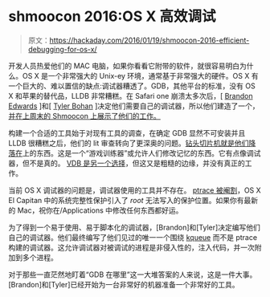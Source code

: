 # shmoocon 2016:OS X 高效调试

> 原文：<https://hackaday.com/2016/01/19/shmoocon-2016-efficient-debugging-for-os-x/>

开发人员热爱他们的 MAC 电脑，如果你看看它附带的软件，就很容易明白为什么。OS X 是一个非常强大的 Unix-ey 环境，通常基于非常强大的硬件。OS X 有一个巨大的、难以置信的缺点:调试器糟透了。GDB，其他平台的标准，没有 OS X 和苹果的替代品，LLDB 非常糟糕。在 Safari one 崩溃太多次后，[ [Brandon Edwards](https://twitter.com/drraid) ]和[ [Tyler Bohan](https://twitter.com/1blankwall1) ]决定他们需要自己的调试器，所以他们建造了一个，[并在上周末的 Shmoocon 上展示了他们的工作。](https://github.com/blankwall/MacDBG)

构建一个合适的工具始于对现有工具的调查，在确定 GDB 显然不可安装并且 LLDB 很糟糕之后，他们的 lit 审查转向了更深奥的问题。[钻头切片机就是他们降落在](https://github.com/zorgiepoo/Bit-Slicer)上的东西。这是一个“游戏训练器”或允许人们修改记忆的东西。它有点像调试器，但不是真的。 [VDB 是另一个选择](https://github.com/zdevito/vdb)，但这又是粗糙的边缘，并没有真正的工作。

当前 OS X 调试器的问题是，调试器使用的工具并不存在。 [ptrace 被阉割](http://uninformed.org/index.cgi?v=4&a=3&p=14)，OS X El Capitan 中的系统完整性保护引入了 *root* 无法写入的保护位置。如果你有最新的 Mac，祝你在/Applications 中修改任何东西都好运。

为了得到一个易于使用、易于脚本化的调试器，[Brandon]和[Tyler]决定编写他们自己的调试器。他们最终编写了他们见过的唯一一个围绕 [kqueue](https://www.freebsd.org/cgi/man.cgi?query=kqueue&sektion=2) 而不是 ptrace 构建的调试器。这允许调试器对被调试的进程是非侵入性的，注入代码，并一次附加到多个进程。

对于那些一直茫然地盯着“GDB 在哪里”这一大堆答案的人来说，这是一件大事。[Brandon]和[Tyler]已经开始为一台非常好的机器准备一个非常好的工具。